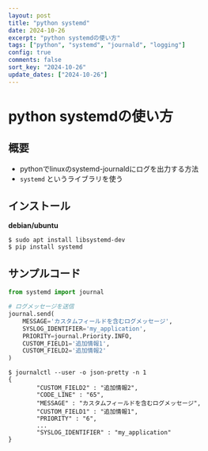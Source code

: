 ```yaml
---
layout: post
title: "python systemd"
date: 2024-10-26
excerpt: "python systemdの使い方"
tags: ["python", "systemd", "journald", "logging"]
config: true
comments: false
sort_key: "2024-10-26"
update_dates: ["2024-10-26"]
---
```


# python systemdの使い方

## 概要
 - pythonでlinuxのsystemd-journaldにログを出力する方法
 - `systemd` というライブラリを使う

## インストール

**debian/ubuntu**
```console
$ sudo apt install libsystemd-dev
$ pip install systemd
```

## サンプルコード

```python
from systemd import journal

# ログメッセージを送信
journal.send(
    MESSAGE='カスタムフィールドを含むログメッセージ',
    SYSLOG_IDENTIFIER='my_application',
    PRIORITY=journal.Priority.INFO,
    CUSTOM_FIELD1='追加情報1',
    CUSTOM_FIELD2='追加情報2'
)
```

```console
$ journalctl --user -o json-pretty -n 1
{
        "CUSTOM_FIELD2" : "追加情報2",
        "CODE_LINE" : "65",
        "MESSAGE" : "カスタムフィールドを含むログメッセージ",
        "CUSTOM_FIELD1" : "追加情報1",
        "PRIORITY" : "6",
        ...
        "SYSLOG_IDENTIFIER" : "my_application"
}
```
